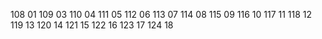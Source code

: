 108 01
109 03
110 04
111 05
112 06
113 07
114 08
115 09
116 10
117 11
118 12
119 13
120 14
121 15
122 16
123 17
124 18
